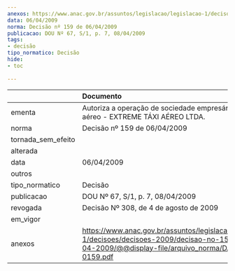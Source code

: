 ```yaml
---
anexos: https://www.anac.gov.br/assuntos/legislacao/legislacao-1/decisoes/decisoes-2009/decisao-no-159-de-06-04-2009/@@display-file/arquivo_norma/DA2009-0159.pdf
data: 06/04/2009
norma: Decisão nº 159 de 06/04/2009
publicacao: DOU Nº 67, S/1, p. 7, 08/04/2009
tags:
- decisão
tipo_normatico: Decisão
hide: 
- toc 
 
---
```


|                    | Documento                                                                                                                                                 |
|:-------------------|:----------------------------------------------------------------------------------------------------------------------------------------------------------|
| ementa             | Autoriza a operação de sociedade empresária de táxi aéreo - EXTREME TÁXI AÉREO LTDA.                                                                      |
| norma              | Decisão nº 159 de 06/04/2009                                                                                                                              |
| tornada_sem_efeito |                                                                                                                                                           |
| alterada           |                                                                                                                                                           |
| data               | 06/04/2009                                                                                                                                                |
| outros             |                                                                                                                                                           |
| tipo_normatico     | Decisão                                                                                                                                                   |
| publicacao         | DOU Nº 67, S/1, p. 7, 08/04/2009                                                                                                                          |
| revogada           | Decisão Nº 308, de 4 de agosto de 2009                                                                                                                    |
| em_vigor           |                                                                                                                                                           |
| anexos             | https://www.anac.gov.br/assuntos/legislacao/legislacao-1/decisoes/decisoes-2009/decisao-no-159-de-06-04-2009/@@display-file/arquivo_norma/DA2009-0159.pdf |